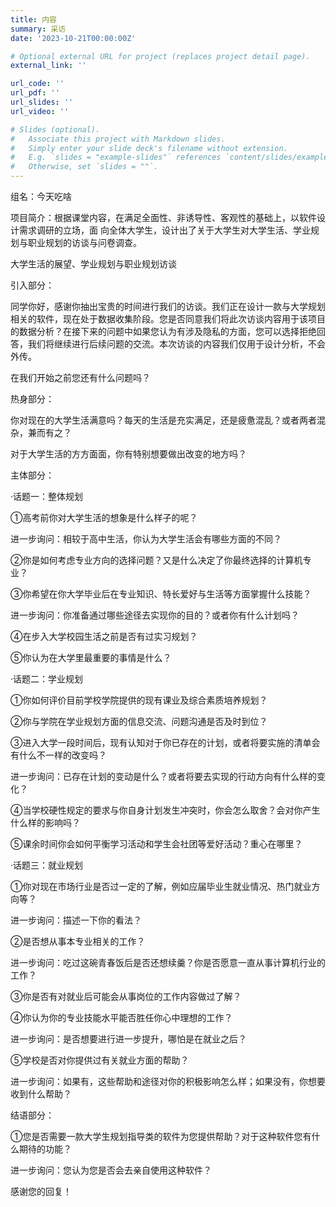 ```yaml
---
title: 内容
summary: 采访
date: '2023-10-21T00:00:00Z'

# Optional external URL for project (replaces project detail page).
external_link: ''

url_code: ''
url_pdf: ''
url_slides: ''
url_video: ''

# Slides (optional).
#   Associate this project with Markdown slides.
#   Simply enter your slide deck's filename without extension.
#   E.g. `slides = "example-slides"` references `content/slides/example-slides.md`.
#   Otherwise, set `slides = ""`.
---
```


组名：今天吃啥

项目简介：根据课堂内容，在满足全面性、非诱导性、客观性的基础上，以软件设计需求调研的立场，面 向全体大学生，设计出了关于大学生对大学生活、学业规划与职业规划的访谈与问卷调查。

大学生活的展望、学业规划与职业规划访谈

引入部分：

同学你好，感谢你抽出宝贵的时间进行我们的访谈。我们正在设计一款与大学规划相关的软件，现在处于数据收集阶段。您是否同意我们将此次访谈内容用于该项目的数据分析？在接下来的问题中如果您认为有涉及隐私的方面，您可以选择拒绝回答，我们将继续进行后续问题的交流。本次访谈的内容我们仅用于设计分析，不会外传。

在我们开始之前您还有什么问题吗？

热身部分：

你对现在的大学生活满意吗？每天的生活是充实满足，还是疲惫混乱？或者两者混杂，兼而有之？




对于大学生活的方方面面，你有特别想要做出改变的地方吗？




主体部分：

·话题一：整体规划

①高考前你对大学生活的想象是什么样子的呢？




进一步询问：相较于高中生活，你认为大学生活会有哪些方面的不同？




②你是如何考虑专业方向的选择问题？又是什么决定了你最终选择的计算机专业？




③你希望在你大学毕业后在专业知识、特长爱好与生活等方面掌握什么技能？




进一步询问：你准备通过哪些途径去实现你的目的？或者你有什么计划吗？




④在步入大学校园生活之前是否有过实习规划？




⑤你认为在大学里最重要的事情是什么？




·话题二：学业规划

①你如何评价目前学校学院提供的现有课业及综合素质培养规划？




②你与学院在学业规划方面的信息交流、问题沟通是否及时到位？




③进入大学一段时间后，现有认知对于你已存在的计划，或者将要实施的清单会有什么不一样的改变吗？




进一步询问：已存在计划的变动是什么？或者将要去实现的行动方向有什么样的变化？




④当学校硬性规定的要求与你自身计划发生冲突时，你会怎么取舍？会对你产生什么样的影响吗？




⑤课余时间你会如何平衡学习活动和学生会社团等爱好活动？重心在哪里？




·话题三：就业规划

①你对现在市场行业是否过一定的了解，例如应届毕业生就业情况、热门就业方向等？




进一步询问：描述一下你的看法？




②是否想从事本专业相关的工作？




进一步询问：吃过这碗青春饭后是否还想续羹？你是否愿意一直从事计算机行业的工作？




③你是否有对就业后可能会从事岗位的工作内容做过了解？




④你认为你的专业技能水平能否胜任你心中理想的工作？




进一步询问：是否想要进行进一步提升，哪怕是在就业之后？



⑤学校是否对你提供过有关就业方面的帮助？



进一步询问：如果有，这些帮助和途径对你的积极影响怎么样；如果没有，你想要收到什么帮助？




结语部分：

①您是否需要一款大学生规划指导类的软件为您提供帮助？对于这种软件您有什么期待的功能？




进一步询问：您认为您是否会去亲自使用这种软件？




感谢您的回复！